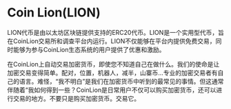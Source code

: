 # Coin Lion(LION)

LION代币是由以太坊区块链提供支持的ERC20代币。LION是一个实用型代币，旨在CoinLion交易所和调查平台内运行。LION不仅能够在平台内提供免费交易，同时能够为参与CoinLion生态系统的用户提供了优惠和激励。

在CoinLion上自动交易加密货币，即使您不知道自己在做什么。我们的使命是让加密交易变得简单。配对，位置，机器人，减半，山寨币...专业的加密交易者有自己的语言。难怪，“我不明白”是我们在加密货币中听到的最常见的事情。但这通常伴随着“我如何得到一些？CoinLion是日常用户不仅可以购买加密货币，还可以进行交易的地方。不要只是购买加密货币。交易它。
